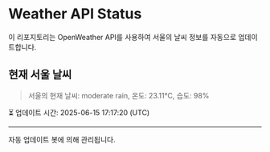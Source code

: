 
# Weather API Status

이 리포지토리는 OpenWeather API를 사용하여 서울의 날씨 정보를 자동으로 업데이트합니다.

## 현재 서울 날씨
> 서울의 현재 날씨: moderate rain, 온도: 23.11°C, 습도: 98%

⏳ 업데이트 시간: 2025-06-15 17:17:20 (UTC)

---
자동 업데이트 봇에 의해 관리됩니다.
